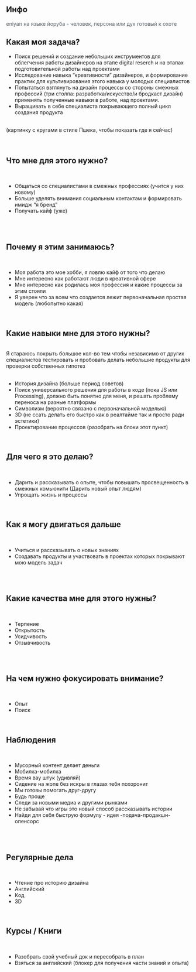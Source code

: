 <h2><b>Инфо</b></h2><p style="margin-top: 0.5em; margin-bottom: 0.5em; line-height: inherit;"><font color="#586069" face="-apple-system, system-ui, Segoe UI, Helvetica, Arial, sans-serif, Apple Color Emoji, Segoe UI Emoji, Segoe UI Symbol"><span style="font-size: 14px;">eniyan</span></font><span style="color: rgb(88, 96, 105); font-size: 14px; font-family: -apple-system, system-ui, &quot;Segoe UI&quot;, Helvetica, Arial, sans-serif, &quot;Apple Color Emoji&quot;, &quot;Segoe UI Emoji&quot;, &quot;Segoe UI Symbol&quot;;">&nbsp;на языке йоруба - человек, персона или дух готовый к охоте</span></p><div><h2><span class=" author-d-16z86ztz122z98z81zz82zz85zunv3z82zpqfnlc83z72zz72zz122zz72zh23uz66zz76zz72z29sz90z1xauz90zz83zaz85zz71zz79z"><b>Какая моя задача?</b></span></h2></div><ul class="listtype-bullet listindent1 list-bullet1"><li><span class=" author-d-16z86ztz122z98z81zz82zz85zunv3z82zpqfnlc83z72zz72zz122zz72zh23uz66zz76zz72z29sz90z1xauz90zz83zaz85zz71zz79z">Поиск решений и создание небольших инструментов для облегчения работы дизайнеров на этапе digital reserch и на этапах подготовительной работы над проектами</span></li><li><span class=" author-d-16z86ztz122z98z81zz82zz85zunv3z82zpqfnlc83z72zz72zz122zz72zh23uz66zz76zz72z29sz90z1xauz90zz83zaz85zz71zz79z">Исследование навыка</span><span class=" author-d-16z86ztz122z98z81zz82zz85zunv3z82zpqfnlc83z72zz72zz122zz72zh23uz66zz76zz72z29sz90z1xauz90zz83zaz85zz71zz79z s-ldquo"> </span><span class=" author-d-16z86ztz122z98z81zz82zz85zunv3z82zpqfnlc83z72zz72zz122zz72zh23uz66zz76zz72z29sz90z1xauz90zz83zaz85zz71zz79z h-ldquo">“креативности”</span><span class=" author-d-16z86ztz122z98z81zz82zz85zunv3z82zpqfnlc83z72zz72zz122zz72zh23uz66zz76zz72z29sz90z1xauz90zz83zaz85zz71zz79z"> дизайнеров, и формирование практик для культивирования этого навыка у молодых специалистов</span></li><li><span class=" author-d-16z86ztz122z98z81zz82zz85zunv3z82zpqfnlc83z72zz72zz122zz72zh23uz66zz76zz72z29sz90z1xauz90zz83zaz85zz71zz79z">Попытаться взглянуть на дизайн процессы со стороны смежных профессий</span><span class=" author-d-16z86ztz122z98z81zz82zz85zunv3z82zpqfnlc83z72zz72zz122zz72zh23uz66zz76zz72z29sz90z1xauz90zz83zaz85zz71zz79z s-lparen"> </span><span class=" author-d-16z86ztz122z98z81zz82zz85zunv3z82zpqfnlc83z72zz72zz122zz72zh23uz66zz76zz72z29sz90z1xauz90zz83zaz85zz71zz79z h-lparen">(три</span><span class=" author-d-16z86ztz122z98z81zz82zz85zunv3z82zpqfnlc83z72zz72zz122zz72zh23uz66zz76zz72z29sz90z1xauz90zz83zaz85zz71zz79z"> столпа: разработка/искусство/и бродкаст дизайн) применять полученные навыки в работе, над проектами.</span></li><li><span class=" author-d-16z86ztz122z98z81zz82zz85zunv3z82zpqfnlc83z72zz72zz122zz72zh23uz66zz76zz72z29sz90z1xauz90zz83zaz85zz71zz79z">Выращивать в себе специалиста покрывающего полный цикл создания продукта</span></li></ul><div><br></div><div><span class=" author-d-16z86ztz122z98z81zz82zz85zunv3z82zpqfnlc83z72zz72zz122zz72zh23uz66zz76zz72z29sz90z1xauz90zz83zaz85zz71zz79z">(картинку с кругами в стиле Пшека, чтобы показать где я сейчас)</span></div><div><br></div><div><br></div><div><h2><span class=" author-d-16z86ztz122z98z81zz82zz85zunv3z82zpqfnlc83z72zz72zz122zz72zh23uz66zz76zz72z29sz90z1xauz90zz83zaz85zz71zz79z"><b>Что мне для этого нужно?</b></span></h2></div><div><br></div><ul class="listtype-bullet listindent1 list-bullet1"><li><span class=" author-d-16z86ztz122z98z81zz82zz85zunv3z82zpqfnlc83z72zz72zz122zz72zh23uz66zz76zz72z29sz90z1xauz90zz83zaz85zz71zz79z">Общаться со специалистами в смежных профессиях</span><span class=" author-d-16z86ztz122z98z81zz82zz85zunv3z82zpqfnlc83z72zz72zz122zz72zh23uz66zz76zz72z29sz90z1xauz90zz83zaz85zz71zz79z s-lparen"> </span><span class=" author-d-16z86ztz122z98z81zz82zz85zunv3z82zpqfnlc83z72zz72zz122zz72zh23uz66zz76zz72z29sz90z1xauz90zz83zaz85zz71zz79z h-lparen">(учится</span><span class=" author-d-16z86ztz122z98z81zz82zz85zunv3z82zpqfnlc83z72zz72zz122zz72zh23uz66zz76zz72z29sz90z1xauz90zz83zaz85zz71zz79z"> у них новому)</span></li><li><span class=" author-d-16z86ztz122z98z81zz82zz85zunv3z82zpqfnlc83z72zz72zz122zz72zh23uz66zz76zz72z29sz90z1xauz90zz83zaz85zz71zz79z">Больше уделять внимания социальным контактам и формировать имидж</span><span class=" author-d-16z86ztz122z98z81zz82zz85zunv3z82zpqfnlc83z72zz72zz122zz72zh23uz66zz76zz72z29sz90z1xauz90zz83zaz85zz71zz79z s-ldquo"> </span><span class=" author-d-16z86ztz122z98z81zz82zz85zunv3z82zpqfnlc83z72zz72zz122zz72zh23uz66zz76zz72z29sz90z1xauz90zz83zaz85zz71zz79z h-ldquo">“я</span><span class=" author-d-16z86ztz122z98z81zz82zz85zunv3z82zpqfnlc83z72zz72zz122zz72zh23uz66zz76zz72z29sz90z1xauz90zz83zaz85zz71zz79z"> бренд”</span></li><li><span class=" author-d-16z86ztz122z98z81zz82zz85zunv3z82zpqfnlc83z72zz72zz122zz72zh23uz66zz76zz72z29sz90z1xauz90zz83zaz85zz71zz79z">Получать кайф</span><span class=" author-d-16z86ztz122z98z81zz82zz85zunv3z82zpqfnlc83z72zz72zz122zz72zh23uz66zz76zz72z29sz90z1xauz90zz83zaz85zz71zz79z s-lparen"> </span><span class=" author-d-16z86ztz122z98z81zz82zz85zunv3z82zpqfnlc83z72zz72zz122zz72zh23uz66zz76zz72z29sz90z1xauz90zz83zaz85zz71zz79z h-lparen">(уже)</span></li></ul><div><br></div><div><br></div><div><h2><span class=" author-d-16z86ztz122z98z81zz82zz85zunv3z82zpqfnlc83z72zz72zz122zz72zh23uz66zz76zz72z29sz90z1xauz90zz83zaz85zz71zz79z"><b>Почему я этим занимаюсь?</b></span></h2></div><div><br></div><ul class="listtype-bullet listindent1 list-bullet1"><li><span class=" author-d-16z86ztz122z98z81zz82zz85zunv3z82zpqfnlc83z72zz72zz122zz72zh23uz66zz76zz72z29sz90z1xauz90zz83zaz85zz71zz79z">Моя работа это мое хобби, я ловлю кайф от того что делаю</span></li><li><span class=" author-d-16z86ztz122z98z81zz82zz85zunv3z82zpqfnlc83z72zz72zz122zz72zh23uz66zz76zz72z29sz90z1xauz90zz83zaz85zz71zz79z">Мне интересно как работают люди в креативной сфере</span></li><li><span class=" author-d-16z86ztz122z98z81zz82zz85zunv3z82zpqfnlc83z72zz72zz122zz72zh23uz66zz76zz72z29sz90z1xauz90zz83zaz85zz71zz79z">Мне интересно как родилась моя профессия и какие процессы за этим стояли</span></li><li><span class=" author-d-16z86ztz122z98z81zz82zz85zunv3z82zpqfnlc83z72zz72zz122zz72zh23uz66zz76zz72z29sz90z1xauz90zz83zaz85zz71zz79z">Я уверен что за всем что создается лежит первоначальная простая модель</span><span class=" author-d-16z86ztz122z98z81zz82zz85zunv3z82zpqfnlc83z72zz72zz122zz72zh23uz66zz76zz72z29sz90z1xauz90zz83zaz85zz71zz79z s-lparen"> </span><span class=" author-d-16z86ztz122z98z81zz82zz85zunv3z82zpqfnlc83z72zz72zz122zz72zh23uz66zz76zz72z29sz90z1xauz90zz83zaz85zz71zz79z h-lparen">(любопытно</span><span class=" author-d-16z86ztz122z98z81zz82zz85zunv3z82zpqfnlc83z72zz72zz122zz72zh23uz66zz76zz72z29sz90z1xauz90zz83zaz85zz71zz79z"> какая)</span></li></ul><div><br></div><div><h2><span class=" author-d-16z86ztz122z98z81zz82zz85zunv3z82zpqfnlc83z72zz72zz122zz72zh23uz66zz76zz72z29sz90z1xauz90zz83zaz85zz71zz79z"><b>Какие навыки мне для этого нужны?</b></span></h2></div><div><br></div><div><span class=" author-d-16z86ztz122z98z81zz82zz85zunv3z82zpqfnlc83z72zz72zz122zz72zh23uz66zz76zz72z29sz90z1xauz90zz83zaz85zz71zz79z">Я стараюсь покрыть большое кол-во тем чтобы независимо от других специалистов тестировать и пробовать делать небольшие продукты для проверки собственных гипотез</span></div><div><br></div><ul class="listtype-bullet listindent1 list-bullet1"><li><span class=" author-d-16z86ztz122z98z81zz82zz85zunv3z82zpqfnlc83z72zz72zz122zz72zh23uz66zz76zz72z29sz90z1xauz90zz83zaz85zz71zz79z">История дизайна</span><span class=" author-d-16z86ztz122z98z81zz82zz85zunv3z82zpqfnlc83z72zz72zz122zz72zh23uz66zz76zz72z29sz90z1xauz90zz83zaz85zz71zz79z s-lparen"> </span><span class=" author-d-16z86ztz122z98z81zz82zz85zunv3z82zpqfnlc83z72zz72zz122zz72zh23uz66zz76zz72z29sz90z1xauz90zz83zaz85zz71zz79z h-lparen">(больше</span><span class=" author-d-16z86ztz122z98z81zz82zz85zunv3z82zpqfnlc83z72zz72zz122zz72zh23uz66zz76zz72z29sz90z1xauz90zz83zaz85zz71zz79z"> период советов)</span></li><li><span class=" author-d-16z86ztz122z98z81zz82zz85zunv3z82zpqfnlc83z72zz72zz122zz72zh23uz66zz76zz72z29sz90z1xauz90zz83zaz85zz71zz79z">Поиск универсального решения для работы в коде</span><span class=" author-d-16z86ztz122z98z81zz82zz85zunv3z82zpqfnlc83z72zz72zz122zz72zh23uz66zz76zz72z29sz90z1xauz90zz83zaz85zz71zz79z s-lparen"> </span><span class=" author-d-16z86ztz122z98z81zz82zz85zunv3z82zpqfnlc83z72zz72zz122zz72zh23uz66zz76zz72z29sz90z1xauz90zz83zaz85zz71zz79z h-lparen">(пока</span><span class=" author-d-16z86ztz122z98z81zz82zz85zunv3z82zpqfnlc83z72zz72zz122zz72zh23uz66zz76zz72z29sz90z1xauz90zz83zaz85zz71zz79z"> JS или Processing), должно быть понятно для меня, и решать проблему переноса на разные платформы</span></li><li><span class=" author-d-16z86ztz122z98z81zz82zz85zunv3z82zpqfnlc83z72zz72zz122zz72zh23uz66zz76zz72z29sz90z1xauz90zz83zaz85zz71zz79z">Символизм</span><span class=" author-d-16z86ztz122z98z81zz82zz85zunv3z82zpqfnlc83z72zz72zz122zz72zh23uz66zz76zz72z29sz90z1xauz90zz83zaz85zz71zz79z s-lparen"> </span><span class=" author-d-16z86ztz122z98z81zz82zz85zunv3z82zpqfnlc83z72zz72zz122zz72zh23uz66zz76zz72z29sz90z1xauz90zz83zaz85zz71zz79z h-lparen">(вероятно</span><span class=" author-d-16z86ztz122z98z81zz82zz85zunv3z82zpqfnlc83z72zz72zz122zz72zh23uz66zz76zz72z29sz90z1xauz90zz83zaz85zz71zz79z"> связано с первоначальной моделью)</span></li><li><span class=" author-d-16z86ztz122z98z81zz82zz85zunv3z82zpqfnlc83z72zz72zz122zz72zh23uz66zz76zz72z29sz90z1xauz90zz83zaz85zz71zz79z">3D</span><span class=" author-d-16z86ztz122z98z81zz82zz85zunv3z82zpqfnlc83z72zz72zz122zz72zh23uz66zz76zz72z29sz90z1xauz90zz83zaz85zz71zz79z s-lparen"> </span><span class=" author-d-16z86ztz122z98z81zz82zz85zunv3z82zpqfnlc83z72zz72zz122zz72zh23uz66zz76zz72z29sz90z1xauz90zz83zaz85zz71zz79z h-lparen">(не</span><span class=" author-d-16z86ztz122z98z81zz82zz85zunv3z82zpqfnlc83z72zz72zz122zz72zh23uz66zz76zz72z29sz90z1xauz90zz83zaz85zz71zz79z"> ссать делать его быстро как в реалтайме так и просто ради эстетики)</span></li><li><span class=" author-d-16z86ztz122z98z81zz82zz85zunv3z82zpqfnlc83z72zz72zz122zz72zh23uz66zz76zz72z29sz90z1xauz90zz83zaz85zz71zz79z">Проектирование процессов</span><span class=" author-d-16z86ztz122z98z81zz82zz85zunv3z82zpqfnlc83z72zz72zz122zz72zh23uz66zz76zz72z29sz90z1xauz90zz83zaz85zz71zz79z s-lparen"> </span><span class=" author-d-16z86ztz122z98z81zz82zz85zunv3z82zpqfnlc83z72zz72zz122zz72zh23uz66zz76zz72z29sz90z1xauz90zz83zaz85zz71zz79z h-lparen">(разобрать</span><span class=" author-d-16z86ztz122z98z81zz82zz85zunv3z82zpqfnlc83z72zz72zz122zz72zh23uz66zz76zz72z29sz90z1xauz90zz83zaz85zz71zz79z"> на блоки этот пункт)</span></li></ul><div><br></div><div><h2><span class=" author-d-16z86ztz122z98z81zz82zz85zunv3z82zpqfnlc83z72zz72zz122zz72zh23uz66zz76zz72z29sz90z1xauz90zz83zaz85zz71zz79z"><b>Для чего я это делаю?</b></span></h2></div><div><br></div><ul class="listtype-bullet listindent1 list-bullet1"><li><span class=" author-d-16z86ztz122z98z81zz82zz85zunv3z82zpqfnlc83z72zz72zz122zz72zh23uz66zz76zz72z29sz90z1xauz90zz83zaz85zz71zz79z">Дарить и рассказывать о опыте, чтобы повышать просвещенность в смежных комьюнити</span><span class=" author-d-16z86ztz122z98z81zz82zz85zunv3z82zpqfnlc83z72zz72zz122zz72zh23uz66zz76zz72z29sz90z1xauz90zz83zaz85zz71zz79z s-lparen"> </span><span class=" author-d-16z86ztz122z98z81zz82zz85zunv3z82zpqfnlc83z72zz72zz122zz72zh23uz66zz76zz72z29sz90z1xauz90zz83zaz85zz71zz79z h-lparen">(Дарить</span><span class=" author-d-16z86ztz122z98z81zz82zz85zunv3z82zpqfnlc83z72zz72zz122zz72zh23uz66zz76zz72z29sz90z1xauz90zz83zaz85zz71zz79z"> новый опыт людям) &nbsp;</span></li><li><span class=" author-d-16z86ztz122z98z81zz82zz85zunv3z82zpqfnlc83z72zz72zz122zz72zh23uz66zz76zz72z29sz90z1xauz90zz83zaz85zz71zz79z">Упрощать жизнь и процессы</span></li></ul><div><br></div><div><h2><span class=" author-d-16z86ztz122z98z81zz82zz85zunv3z82zpqfnlc83z72zz72zz122zz72zh23uz66zz76zz72z29sz90z1xauz90zz83zaz85zz71zz79z"><b>Как я могу двигаться дальше</b></span></h2></div><div><br></div><ul class="listtype-bullet listindent1 list-bullet1"><li><span class=" author-d-16z86ztz122z98z81zz82zz85zunv3z82zpqfnlc83z72zz72zz122zz72zh23uz66zz76zz72z29sz90z1xauz90zz83zaz85zz71zz79z">Учиться и рассказывать о новых знаниях</span></li><li><span class=" author-d-16z86ztz122z98z81zz82zz85zunv3z82zpqfnlc83z72zz72zz122zz72zh23uz66zz76zz72z29sz90z1xauz90zz83zaz85zz71zz79z">Создавать продукты и участвовать в проектах которых покрывают мою модель задач</span></li></ul><div><br></div><div><br></div><div><h2><span class=" author-d-16z86ztz122z98z81zz82zz85zunv3z82zpqfnlc83z72zz72zz122zz72zh23uz66zz76zz72z29sz90z1xauz90zz83zaz85zz71zz79z"><b>Какие качества мне для этого нужны?</b></span></h2></div><div><br></div><ul class="listtype-bullet listindent1 list-bullet1"><li><span class=" author-d-16z86ztz122z98z81zz82zz85zunv3z82zpqfnlc83z72zz72zz122zz72zh23uz66zz76zz72z29sz90z1xauz90zz83zaz85zz71zz79z">Терпение</span></li><li><span class=" author-d-16z86ztz122z98z81zz82zz85zunv3z82zpqfnlc83z72zz72zz122zz72zh23uz66zz76zz72z29sz90z1xauz90zz83zaz85zz71zz79z">Открытость</span></li><li><span class=" author-d-16z86ztz122z98z81zz82zz85zunv3z82zpqfnlc83z72zz72zz122zz72zh23uz66zz76zz72z29sz90z1xauz90zz83zaz85zz71zz79z">Усидчивость</span></li><li><span class=" author-d-16z86ztz122z98z81zz82zz85zunv3z82zpqfnlc83z72zz72zz122zz72zh23uz66zz76zz72z29sz90z1xauz90zz83zaz85zz71zz79z">Отзывчивость</span></li></ul><div><br></div><div><br></div><div><h2><span class=" author-d-16z86ztz122z98z81zz82zz85zunv3z82zpqfnlc83z72zz72zz122zz72zh23uz66zz76zz72z29sz90z1xauz90zz83zaz85zz71zz79z"><b>На чем нужно фокусировать внимание?</b></span></h2></div><div><br></div><ul class="listtype-bullet listindent1 list-bullet1"><li><span class=" author-d-16z86ztz122z98z81zz82zz85zunv3z82zpqfnlc83z72zz72zz122zz72zh23uz66zz76zz72z29sz90z1xauz90zz83zaz85zz71zz79z">Опыт&nbsp;</span></li><li><span class=" author-d-16z86ztz122z98z81zz82zz85zunv3z82zpqfnlc83z72zz72zz122zz72zh23uz66zz76zz72z29sz90z1xauz90zz83zaz85zz71zz79z">Поиск</span></li></ul><div><br></div><div><h2><span class=" author-d-16z86ztz122z98z81zz82zz85zunv3z82zpqfnlc83z72zz72zz122zz72zh23uz66zz76zz72z29sz90z1xauz90zz83zaz85zz71zz79z"><b>Наблюдения</b></span></h2></div><div><br></div><ul class="listtype-bullet listindent1 list-bullet1"><li><span class=" author-d-16z86ztz122z98z81zz82zz85zunv3z82zpqfnlc83z72zz72zz122zz72zh23uz66zz76zz72z29sz90z1xauz90zz83zaz85zz71zz79z">Мусорный контент делает деньги</span></li><li><span class=" author-d-16z86ztz122z98z81zz82zz85zunv3z82zpqfnlc83z72zz72zz122zz72zh23uz66zz76zz72z29sz90z1xauz90zz83zaz85zz71zz79z">Мобилка-мобилка</span></li><li><span class=" author-d-16z86ztz122z98z81zz82zz85zunv3z82zpqfnlc83z72zz72zz122zz72zh23uz66zz76zz72z29sz90z1xauz90zz83zaz85zz71zz79z">Время вау штук</span><span class=" author-d-16z86ztz122z98z81zz82zz85zunv3z82zpqfnlc83z72zz72zz122zz72zh23uz66zz76zz72z29sz90z1xauz90zz83zaz85zz71zz79z s-lparen"> </span><span class=" author-d-16z86ztz122z98z81zz82zz85zunv3z82zpqfnlc83z72zz72zz122zz72zh23uz66zz76zz72z29sz90z1xauz90zz83zaz85zz71zz79z h-lparen">(удивляй)</span></li><li><span class=" author-d-16z86ztz122z98z81zz82zz85zunv3z82zpqfnlc83z72zz72zz122zz72zh23uz66zz76zz72z29sz90z1xauz90zz83zaz85zz71zz79z">Сидение на жопе без искры в глазах тебя похоронит</span></li><li><span class=" author-d-16z86ztz122z98z81zz82zz85zunv3z82zpqfnlc83z72zz72zz122zz72zh23uz66zz76zz72z29sz90z1xauz90zz83zaz85zz71zz79z">Мы готовы помогать друг-другу</span></li><li><span class=" author-d-16z86ztz122z98z81zz82zz85zunv3z82zpqfnlc83z72zz72zz122zz72zh23uz66zz76zz72z29sz90z1xauz90zz83zaz85zz71zz79z">Будь проще&nbsp;</span></li><li><span class=" author-d-16z86ztz122z98z81zz82zz85zunv3z82zpqfnlc83z72zz72zz122zz72zh23uz66zz76zz72z29sz90z1xauz90zz83zaz85zz71zz79z">Следи за новыми медиа и другими рынками</span></li><li><span class=" author-d-16z86ztz122z98z81zz82zz85zunv3z82zpqfnlc83z72zz72zz122zz72zh23uz66zz76zz72z29sz90z1xauz90zz83zaz85zz71zz79z">Не забывай что игры это новый способ рассказывать истории</span></li><li><span class=" author-d-16z86ztz122z98z81zz82zz85zunv3z82zpqfnlc83z72zz72zz122zz72zh23uz66zz76zz72z29sz90z1xauz90zz83zaz85zz71zz79z">Найди для себя быструю формулу - идея</span><span class=" author-d-16z86ztz122z98z81zz82zz85zunv3z82zpqfnlc83z72zz72zz122zz72zh23uz66zz76zz72z29sz90z1xauz90zz83zaz85zz71zz79z s-hyphen"> </span><span class=" author-d-16z86ztz122z98z81zz82zz85zunv3z82zpqfnlc83z72zz72zz122zz72zh23uz66zz76zz72z29sz90z1xauz90zz83zaz85zz71zz79z h-hyphen">-подача-продакшн-опенсорс</span></li></ul><div><br></div><div><br></div><div><h2><span class=" author-d-16z86ztz122z98z81zz82zz85zunv3z82zpqfnlc83z72zz72zz122zz72zh23uz66zz76zz72z29sz90z1xauz90zz83zaz85zz71zz79z"><b>Регулярные дела</b></span></h2></div><div><br></div><ul class="listtype-bullet listindent1 list-bullet1"><li><span class=" author-d-16z86ztz122z98z81zz82zz85zunv3z82zpqfnlc83z72zz72zz122zz72zh23uz66zz76zz72z29sz90z1xauz90zz83zaz85zz71zz79z">Чтение про историю дизайна</span></li><li><span class=" author-d-16z86ztz122z98z81zz82zz85zunv3z82zpqfnlc83z72zz72zz122zz72zh23uz66zz76zz72z29sz90z1xauz90zz83zaz85zz71zz79z">Английский</span></li><li><span class=" author-d-16z86ztz122z98z81zz82zz85zunv3z82zpqfnlc83z72zz72zz122zz72zh23uz66zz76zz72z29sz90z1xauz90zz83zaz85zz71zz79z">Код</span></li><li><span class=" author-d-16z86ztz122z98z81zz82zz85zunv3z82zpqfnlc83z72zz72zz122zz72zh23uz66zz76zz72z29sz90z1xauz90zz83zaz85zz71zz79z">3D</span></li></ul><div><br></div><div><h2><span class=" author-d-16z86ztz122z98z81zz82zz85zunv3z82zpqfnlc83z72zz72zz122zz72zh23uz66zz76zz72z29sz90z1xauz90zz83zaz85zz71zz79z"><b>Курсы / Книги</b></span></h2></div><div><br></div><ul class="listtype-bullet listindent1 list-bullet1"><li><span class=" author-d-16z86ztz122z98z81zz82zz85zunv3z82zpqfnlc83z72zz72zz122zz72zh23uz66zz76zz72z29sz90z1xauz90zz83zaz85zz71zz79z">Разобрать свой учебный док и пересобрать в план</span></li><li><span class=" author-d-16z86ztz122z98z81zz82zz85zunv3z82zpqfnlc83z72zz72zz122zz72zh23uz66zz76zz72z29sz90z1xauz90zz83zaz85zz71zz79z">Взяться за английский</span><span class=" author-d-16z86ztz122z98z81zz82zz85zunv3z82zpqfnlc83z72zz72zz122zz72zh23uz66zz76zz72z29sz90z1xauz90zz83zaz85zz71zz79z s-lparen"> </span><span class=" author-d-16z86ztz122z98z81zz82zz85zunv3z82zpqfnlc83z72zz72zz122zz72zh23uz66zz76zz72z29sz90z1xauz90zz83zaz85zz71zz79z h-lparen">(блокер</span><span class=" author-d-16z86ztz122z98z81zz82zz85zunv3z82zpqfnlc83z72zz72zz122zz72zh23uz66zz76zz72z29sz90z1xauz90zz83zaz85zz71zz79z"> для получения части знаний и опыта)</span></li></ul><p style="margin-top: 0.5em; margin-bottom: 0.5em; line-height: inherit; color: rgb(34, 34, 34); font-size: 14px;"><b><br></b></p><p style="margin-top: 0.5em; margin-bottom: 0.5em; line-height: inherit; color: rgb(34, 34, 34); font-size: 14px;"><b><br></b></p><p style="margin-top: 0.5em; margin-bottom: 0.5em; line-height: inherit; color: rgb(34, 34, 34); font-size: 14px;"><b><br></b></p><p style="margin-top: 0.5em; margin-bottom: 0.5em; line-height: inherit; color: rgb(34, 34, 34); font-size: 14px;"><b><br></b></p>